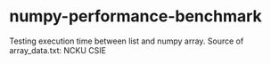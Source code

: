 # numpy-performance-benchmark

Testing execution time between list and numpy array.
Source of array_data.txt: NCKU CSIE

